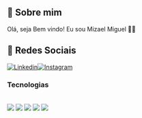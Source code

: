 ## 🚀 Sobre mim
Olá, seja Bem vindo!
Eu sou Mizael Miguel 👋🏾
## 🚀 Redes Sociais
[![Linkedin](https://img.shields.io/badge/LinkedIn-0077B5?style=for-the-badge&logo=linkedin&logoColor=white)](https://www.linkedin.com/in/mizaelmiguels/)[![Instagram](https://img.shields.io/badge/Instagram-E4405F?style=for-the-badge&logo=instagram&logoColor=white)](https://www.instagram.com/mizael.mrs/) 


### Tecnologias
<div style="display: inline_block"> <br/>
<img align ="center" src= "https://img.shields.io/badge/HTML5-E34F26?style=for-the-badge&logo=html5&logoColor=white" >
<img align ="center" src= "https://img.shields.io/badge/CSS3-1572B6?style=for-the-badge&logo=css3&logoColor=white" >
<img align ="center" src= "https://img.shields.io/badge/JavaScript-F7DF1E?style=for-the-badge&logo=javascript&logoColor=black" >
<img align ="center" src= "https://img.shields.io/badge/Java-ED8B00?style=for-the-badge&logo=openjdk&logoColor=white" >
<img align ="center" src= "https://img.shields.io/badge/PostgreSQL-316192?style=for-the-badge&logo=postgresql&logoColor=white" >  
<div>
